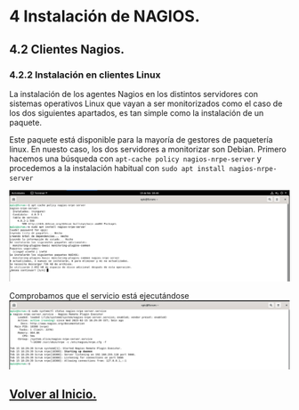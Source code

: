 # 4 Instalación de NAGIOS.
## 4.2 Clientes Nagios.
### 4.2.2 Instalación en clientes Linux

La instalación de los agentes Nagios en los distintos servidores con sistemas operativos Linux que vayan a ser monitorizados como el caso de los dos siguientes apartados, es tan simple como la instalación de un paquete. 

Este paquete está disponible para la mayoría de gestores de paquetería linux. En nuesto caso, los dos servidores a monitorizar son Debian. Primero hacemos una búsqueda con `apt-cache policy nagios-nrpe-server` y procedemos a la instalación habitual con `sudo apt install nagios-nrpe-server`

![Instalación](./Capturas/instalacionNagios.png)

Comprobamos que el servicio está ejecutándose
![ejecucionNagios](./Capturas/Nagiosencliente.png)

## [Volver al Inicio.](../README.md)
